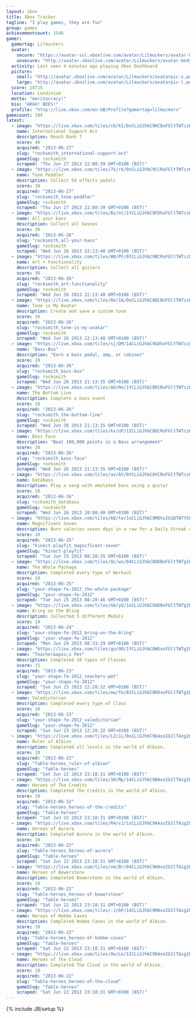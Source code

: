 ```yaml
---
layout: xbox
title: Xbox Tracker
tagline: "I play games, they are fun"
group: games
achievementcount: 1546
gamer: 
  gamertag: Lilmuckers
  avatar: 
    secure: "https://avatar-ssl.xboxlive.com/avatar/Lilmuckers/avatar-body.png"
    unsecure: "http://avatar.xboxlive.com/avatar/Lilmuckers/avatar-body.png"
  activity: Last seen 4 minutes ago playing Xbox Dashboard
  picture: 
    small: "http://avatar.xboxlive.com/avatar/Lilmuckers/avatarpic-s.png"
    large: "http://avatar.xboxlive.com/avatar/Lilmuckers/avatarpic-l.png"
  score: 28715
  location: Londinium
  motto: "meritocracy!"
  bio: "ARGH! BEES!"
  profile: "http://live.xbox.com/en-GB/Profile?gamertag=lilmuckers"
gamecount: 104
latest: 
  - image: "https://live.xbox.com/tiles/c6/kI/0oCLiGJhbC9HCBoFGltTWTczL2FjaC8wLzIzAAAAAOfn5-0nqW8=.jpg"
    name: International Support Act
    description: Reach Rank 7
    score: 40
    acquired: "2013-06-27"
    slug: "rocksmith_international-support-act"
    gameSlug: rocksmith
    scraped: "Thu Jun 27 2013 22:08:39 GMT+0100 (BST)"
  - image: "https://live.xbox.com/tiles/7k/rk/0oCLiGJhbC9CCRoFGltTWTczL2FjaC8wLzM2AAAAAOfn5-3LSvI=.jpg"
    name: Tone Peddler
    description: Collect 50 effects pedals
    score: 30
    acquired: "2013-06-27"
    slug: "rocksmith_tone-peddler"
    gameSlug: rocksmith
    scraped: "Thu Jun 27 2013 22:08:39 GMT+0100 (BST)"
  - image: "https://live.xbox.com/tiles/Bz/nt/1YCLiGJhbC9FDhoFGltTWTczL2FjaC8wLzQxAAAAAOfn5-rCORs=.jpg"
    name: All your bass
    description: Collect all basses
    score: 30
    acquired: "2013-06-26"
    slug: "rocksmith_all-your-bass"
    gameSlug: rocksmith
    scraped: "Wed Jun 26 2013 22:13:40 GMT+0100 (BST)"
  - image: "https://live.xbox.com/tiles/W0/PF/0ICLiGJhbC9BCRoFGltTWTczL2FjaC8wLzM1AAAAAOfn5--qQ0c=.jpg"
    name: Art + Functionality
    description: Collect all guitars
    score: 30
    acquired: "2013-06-26"
    slug: "rocksmith_art-functionality"
    gameSlug: rocksmith
    scraped: "Wed Jun 26 2013 22:13:40 GMT+0100 (BST)"
  - image: "https://live.xbox.com/tiles/0e/IA/0oCLiGJhbC8QCBoFGltTWTczL2FjaC8wLzJkAAAAAOfn5-0v4s0=.jpg"
    name: Tone is My Avatar
    description: Create and save a custom tone
    score: 10
    acquired: "2013-06-26"
    slug: "rocksmith_tone-is-my-avatar"
    gameSlug: rocksmith
    scraped: "Wed Jun 26 2013 22:13:40 GMT+0100 (BST)"
  - image: "https://live.xbox.com/tiles/sj/DM/14CLiGJhbC9GDhoFGltTWTczL2FjaC8wLzQyAAAAAOfn5-jjMK4=.jpg"
    name: "Bass-Box"
    description: "Earn a bass pedal, amp, or cabinet"
    score: 20
    acquired: "2013-06-26"
    slug: "rocksmith_bass-box"
    gameSlug: rocksmith
    scraped: "Wed Jun 26 2013 21:13:35 GMT+0100 (BST)"
  - image: "https://live.xbox.com/tiles/AO/Nv/1YCLiGJhbC8RCRoFGltTWTczL2FjaC8wLzNlAAAAAOfn5-pA4xw=.jpg"
    name: The Bottom Line
    description: Complete a bass event
    score: 10
    acquired: "2013-06-26"
    slug: "rocksmith_the-bottom-line"
    gameSlug: rocksmith
    scraped: "Wed Jun 26 2013 21:13:35 GMT+0100 (BST)"
  - image: "https://live.xbox.com/tiles/kx/uP/1ICLiGJhbC8QCRoFGltTWTczL2FjaC8wLzNkAAAAAOfn5-ugG48=.jpg"
    name: Bass Face
    description: "Beat 100,000 points in a Bass arrangement"
    score: 20
    acquired: "2013-06-26"
    slug: "rocksmith_bass-face"
    gameSlug: rocksmith
    scraped: "Wed Jun 26 2013 21:13:35 GMT+0100 (BST)"
  - image: "https://live.xbox.com/tiles/av/At/0YCLiGJhbC8XCRoFGltTWTczL2FjaC8wLzNjAAAAAOfn5-4C8HY=.jpg"
    name: Databass
    description: Play a song with emulated bass using a guitar
    score: 10
    acquired: "2013-06-26"
    slug: rocksmith_databass
    gameSlug: rocksmith
    scraped: "Wed Jun 26 2013 20:08:40 GMT+0100 (BST)"
  - image: "https://live.xbox.com/tiles/kB/ta/1oCLiGJhbC9MDhoIG1BTWTY5L2FjaC8wLzQ4AAAAAOfn5-l1G4w=.jpg"
    name: Magnificent Seven
    description: Burn calories seven days in a row for a Daily Streak of seven
    score: 10
    acquired: "2013-06-25"
    slug: "kinect-playfit_magnificent-seven"
    gameSlug: "kinect-playfit"
    scraped: "Tue Jun 25 2013 08:28:35 GMT+0100 (BST)"
  - image: "https://live.xbox.com/tiles/Qc/ws/04CLiGJhbC8QDBoFGltTWTg2L2FjaC8wLzZkAAAAAOfn5-wDzF0=.jpg"
    name: The Whole Package
    description: Completed every type of Workout
    score: 10
    acquired: "2013-06-25"
    slug: "your-shape-fe-2012_the-whole-package"
    gameSlug: "your-shape-fe-2012"
    scraped: "Tue Jun 25 2013 08:28:46 GMT+0100 (BST)"
  - image: "https://live.xbox.com/tiles/Gm/yG/1oCLiGJhbC9ADBoFGltTWTg2L2FjaC8wLzY0AAAAAOfn5-mpbAY=.jpg"
    name: Bring on the Bling
    description: Collected 5 different Medals
    score: 10
    acquired: "2013-06-24"
    slug: "your-shape-fe-2012_bring-on-the-bling"
    gameSlug: "your-shape-fe-2012"
    scraped: "Mon Jun 24 2013 08:33:29 GMT+0100 (BST)"
  - image: "https://live.xbox.com/tiles/gu/98/1YCLiGJhbC8WDxoFGltTWTg2L2FjaC8wLzViAAAAAOfn5-pT754=.jpg"
    name: "Teacher&apos;s Pet"
    description: Completed 10 types of Classes
    score: 15
    acquired: "2013-06-23"
    slug: "your-shape-fe-2012_teachers-pet"
    gameSlug: "your-shape-fe-2012"
    scraped: "Sun Jun 23 2013 12:28:32 GMT+0100 (BST)"
  - image: "https://live.xbox.com/tiles/ew/Te/0ICLiGJhbC8RDxoFGltTWTg2L2FjaC8wLzVlAAAAAOfn5--xBGc=.jpg"
    name: Valedictorian
    description: Completed every type of Class
    score: 10
    acquired: "2013-06-23"
    slug: "your-shape-fe-2012_valedictorian"
    gameSlug: "your-shape-fe-2012"
    scraped: "Sun Jun 23 2013 12:28:32 GMT+0100 (BST)"
  - image: "https://live.xbox.com/tiles/LZ/iL/0oCLiGJhbC9GAxoIG1lTAzg2L2FjaC8wLzkyAAAAAOfn5-2kmDE=.jpg"
    name: Ruler of Albion
    description: Completed all levels in the world of Albion.
    score: 20
    acquired: "2013-06-22"
    slug: "fable-heroes_ruler-of-albion"
    gameSlug: "fable-heroes"
    scraped: "Sat Jun 22 2013 23:18:31 GMT+0100 (BST)"
  - image: "https://live.xbox.com/tiles/1H/Mp/14CLiGJhbC9BAxoIG1lTAzg2L2FjaC8wLzk1AAAAAOfn5-gGc8g=.jpg"
    name: Heroes of The Credits
    description: Completed The Credits in the world of Albion.
    score: 10
    acquired: "2013-06-22"
    slug: "fable-heroes_heroes-of-the-credits"
    gameSlug: "fable-heroes"
    scraped: "Sat Jun 22 2013 23:18:31 GMT+0100 (BST)"
  - image: "https://live.xbox.com/tiles/R4/vJ/1oCLiGJhbC9AAxoIG1lTAzg2L2FjaC8wLzk0AAAAAOfn5-nmi1s=.jpg"
    name: Heroes of Aurora
    description: Completed Aurora in the world of Albion.
    score: 10
    acquired: "2013-06-22"
    slug: "fable-heroes_heroes-of-aurora"
    gameSlug: "fable-heroes"
    scraped: "Sat Jun 22 2013 23:18:31 GMT+0100 (BST)"
  - image: "https://live.xbox.com/tiles/vm/Br/04CLiGJhbC9HAxoIG1lTAzg2L2FjaC8wLzkzAAAAAOfn5-xEYKI=.jpg"
    name: Heroes of Bowerstone
    description: Completed Bowerstone in the world of Albion.
    score: 10
    acquired: "2013-06-22"
    slug: "fable-heroes_heroes-of-bowerstone"
    gameSlug: "fable-heroes"
    scraped: "Sat Jun 22 2013 23:18:31 GMT+0100 (BST)"
  - image: "https://live.xbox.com/tiles/-J/bP/14CLiGJhbC9MAxoIG1lTAzg2L2FjaC8wLzk4AAAAAOfn5-jgluA=.jpg"
    name: Heroes of Hobbe Caves
    description: Completed Hobbe Caves in the world of Albion.
    score: 10
    acquired: "2013-06-22"
    slug: "fable-heroes_heroes-of-hobbe-caves"
    gameSlug: "fable-heroes"
    scraped: "Sat Jun 22 2013 23:18:31 GMT+0100 (BST)"
  - image: "https://live.xbox.com/tiles/8o/Lo/1ICLiGJhbC9DAxoIG1lTAzg2L2FjaC8wLzk3AAAAAOfn5-vHgu4=.jpg"
    name: Heroes of The Cloud
    description: Completed The Cloud in the world of Albion.
    score: 10
    acquired: "2013-06-22"
    slug: "fable-heroes_heroes-of-the-cloud"
    gameSlug: "fable-heroes"
    scraped: "Sat Jun 22 2013 23:18:31 GMT+0100 (BST)"
---
```

{% include JB/setup %}
